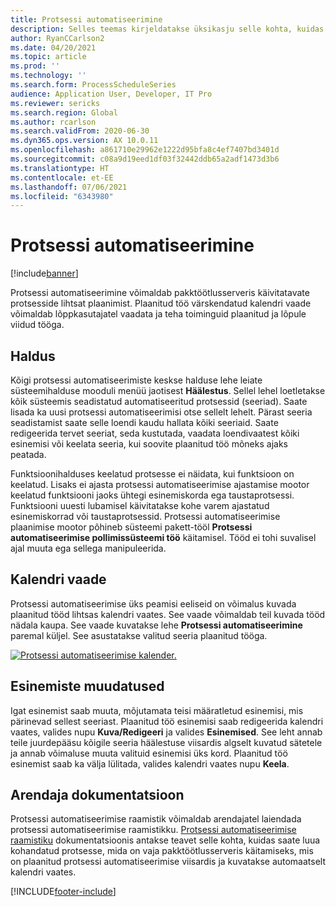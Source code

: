```yaml
---
title: Protsessi automatiseerimine
description: Selles teemas kirjeldatakse üksikasju selle kohta, kuidas protsessi automatiseerimine võimaldab pakktöötlusserveris käivitatavate protsesside lihtsat plaanimist.
author: RyanCCarlson2
ms.date: 04/20/2021
ms.topic: article
ms.prod: ''
ms.technology: ''
ms.search.form: ProcessScheduleSeries
audience: Application User, Developer, IT Pro
ms.reviewer: sericks
ms.search.region: Global
ms.author: rcarlson
ms.search.validFrom: 2020-06-30
ms.dyn365.ops.version: AX 10.0.11
ms.openlocfilehash: a861710e29962e1222d95bfa8c4ef7407bd3401d
ms.sourcegitcommit: c08a9d19eed1df03f32442ddb65a2adf1473d3b6
ms.translationtype: HT
ms.contentlocale: et-EE
ms.lasthandoff: 07/06/2021
ms.locfileid: "6343980"
---
```

# <a name="process-automation"></a>Protsessi automatiseerimine

[!include[banner](../includes/banner.md)]

Protsessi automatiseerimine võimaldab pakktöötlusserveris käivitatavate protsesside lihtsat plaanimist. Plaanitud töö värskendatud kalendri vaade võimaldab lõppkasutajatel vaadata ja teha toiminguid plaanitud ja lõpule viidud tööga.

## <a name="administration"></a>Haldus

Kõigi protsessi automatiseerimiste keskse halduse lehe leiate süsteemihalduse mooduli menüü jaotisest **Häälestus**. Sellel lehel loetletakse kõik süsteemis seadistatud automatiseeritud protsessid (seeriad). Saate lisada ka uusi protsessi automatiseerimisi otse sellelt lehelt. Pärast seeria seadistamist saate selle loendi kaudu hallata kõiki seeriaid. Saate redigeerida tervet seeriat, seda kustutada, vaadata loendivaatest kõiki esinemisi või keelata seeria, kui soovite plaanitud töö mõneks ajaks peatada. 

Funktsioonihalduses keelatud protsesse ei näidata, kui funktsioon on keelatud. Lisaks ei ajasta protsessi automatiseerimise ajastamise mootor keelatud funktsiooni jaoks ühtegi esinemiskorda ega taustaprotsessi. Funktsiooni uuesti lubamisel käivitatakse kohe varem ajastatud esinemiskorrad või taustaprotsessid. Protsessi automatiseerimise plaanimise mootor põhineb süsteemi pakett-tööl **Protsessi automatiseerimise pollimissüsteemi töö** käitamisel. Tööd ei tohi suvalisel ajal muuta ega sellega manipuleerida. 

## <a name="calendar-view"></a>Kalendri vaade

Protsessi automatiseerimise üks peamisi eeliseid on võimalus kuvada plaanitud tööd lihtsas kalendri vaates.  See vaade võimaldab teil kuvada tööd nädala kaupa. See vaade kuvatakse lehe **Protsessi automatiseerimine** paremal küljel. See asustatakse valitud seeria plaanitud tööga. 

[![Protsessi automatiseerimise kalender.](./media/CalendarView2.png)](./media/CalendarView2.png)

## <a name="occurrence-changes"></a>Esinemiste muudatused

Igat esinemist saab muuta, mõjutamata teisi määratletud esinemisi, mis pärinevad sellest seeriast. Plaanitud töö esinemisi saab redigeerida kalendri vaates, valides nupu **Kuva/Redigeeri** ja valides **Esinemised**. See leht annab teile juurdepääsu kõigile seeria häälestuse viisardis algselt kuvatud sätetele ja annab võimaluse muuta valituid esinemisi üks kord. Plaanitud töö esinemist saab ka välja lülitada, valides kalendri vaates nupu **Keela**.

## <a name="developer-documentation"></a>Arendaja dokumentatsioon

Protsessi automatiseerimise raamistik võimaldab arendajatel laiendada protsessi automatiseerimise raamistikku. [Protsessi automatiseerimise raamistiku](../process-automation/process-automation-framework.md) dokumentatsioonis antakse teavet selle kohta, kuidas saate luua kohandatud protsesse, mida on vaja pakktöötlusserveris käitamiseks, mis on plaanitud protsessi automatiseerimise viisardis ja kuvatakse automaatselt kalendri vaates.


[!INCLUDE[footer-include](../../../includes/footer-banner.md)]
